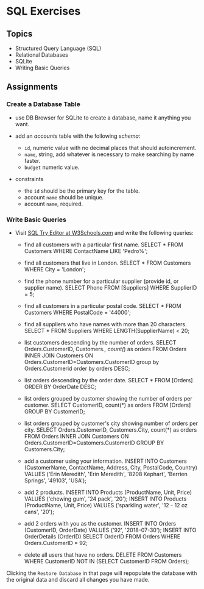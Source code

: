 # SQL Exercises

## Topics

- Structured Query Language (SQL)
- Relational Databases
- SQLite
- Writing Basic Queries

## Assignments

### Create a Database Table

- use DB Browser for SQLite to create a database, name it anything you want.
- add an _accounts_ table with the following _schema_:

  - `id`, numeric value with no decimal places that should autoincrement.
  - `name`, string, add whatever is necessary to make searching by name faster.
  - `budget` numeric value.

- constraints
  - the `id` should be the primary key for the table.
  - account `name` should be unique.
  - account `name`, required.

### Write Basic Queries

- Visit [SQL Try Editor at W3Schools.com](https://www.w3schools.com/Sql/tryit.asp?filename=trysql_select_top) and write the following queries:
  - find all customers with a particular first name.
SELECT * FROM Customers
WHERE ContactName LIKE 'Pedro%';

  - find all customers that live in London.
SELECT * FROM Customers
WHERE City = 'London';

  - find the phone number for a particular supplier (provide id, or supplier name).
SELECT Phone FROM [Suppliers]
WHERE SupplierID = 5;

  - find all customers in a particular postal code.
SELECT * FROM Customers
WHERE PostalCode = '44000';

  - find all suppliers who have names with more than 20 characters.
SELECT * FROM Suppliers
WHERE LENGTH(SupplierName) < 20;

  - list customers descending by the number of orders.
SELECT Orders.CustomerID, Customers.*, count(*) as orders 
FROM Orders 
INNER JOIN Customers ON Orders.CustomerID=Customers.CustomerID
group by Orders.Customerid 
order by orders DESC;


  - list orders descending by the order date.
SELECT * FROM [Orders]
ORDER BY OrderDate DESC;

  - list orders grouped by customer showing the number of orders per customer.
SELECT CustomerID, count(*) as orders
FROM [Orders]
GROUP BY CustomerID;

  - list orders grouped by customer's city showing number of orders per city.
SELECT Orders.CustomerID, Customers.City, count(*) as orders 
FROM Orders 
INNER JOIN Customers ON Orders.CustomerID=Customers.CustomerID
GROUP BY Customers.City;

  - add a customer using your information.
INSERT INTO Customers (CustomerName, ContactName, Address, City, PostalCode, Country)
VALUES ('Erin Meredith',	'Erin Meredith',	'8208 Kephart',	'Berrien Springs',	'49103',	'USA');

  - add 2 products.
INSERT INTO Products (ProductName, Unit, Price)
VALUES ('chewing gum', '24 pack', '20');
INSERT INTO Products (ProductName, Unit, Price)
VALUES ('sparkling water', '12 - 12 oz cans', '20');

  - add 2 orders with you as the customer.
INSERT INTO Orders (CustomerID, OrderDate)
VALUES ('92', '2018-07-30');
INSERT INTO OrderDetails (OrderID)
SELECT OrderID FROM Orders
WHERE Orders.CustomerID = 92;

  - delete all users that have no orders.
DELETE FROM Customers
WHERE CustomerID NOT IN (SELECT CustomerID FROM Orders);

Clicking the `Restore Database` in that page will repopulate the database with the original data and discard all changes you have made.
